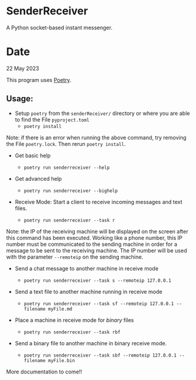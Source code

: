 # SenderReceiver

A Python socket-based instant messenger.

# Date

22 May 2023

This program uses [Poetry](https://python-poetry.org/docs/).

## Usage:

* Setup `poetry` from the `senderReceiver/` directory or where you are able to find the File `pyproject.toml`
   + `poetry install` 

Note: if there is an error when running the above command, try removing the File `poetry.lock`. Then rerun `poetry install`. 

* Get basic help
   + `poetry run senderreceiver --help`

* Get advanced help
   + `poetry run senderreceiver --bighelp`

* Receive Mode: Start a client to receive incoming messages and text files.
   + `poetry run senderreceiver --task r`

Note: the IP of the receiving machine will be displayed on the screen after this command has been executed. Working like a phone number, this IP number must be communicated to the sending machine in order for a message to be sent to the receiving machine. The IP number will be used with the parameter `--remoteip` on the sending machine.

* Send a chat message to another machine in receive mode
   + `poetry run senderreceiver --task s --remoteip 127.0.0.1` 

* Send a text file to another machine running in receive mode
   + `poetry run senderreceiver --task sf --remoteip 127.0.0.1 --filename myFile.md`

* Place a machine in receive mode for _binary_ files
   + `poetry run senderreceiver --task rbf`

* Send a binary file to another machine in binary receive mode.
   + `poetry run senderreceiver --task sbf --remoteip 127.0.0.1 --filename myFile.bin`

More documentation to come!!
